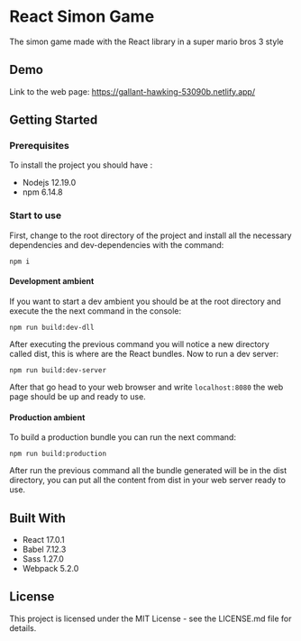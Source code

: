 # React Simon Game
The simon game made with the React library in a super mario bros 3 style

## Demo
Link to the web page: https://gallant-hawking-53090b.netlify.app/

## Getting Started

### Prerequisites
To install the project you should have :
* Nodejs 12.19.0 
* npm 6.14.8

### Start to use
First, change to the root directory of the project and install all the necessary dependencies and dev-dependencies with the command:
```
npm i
```

#### Development ambient
If you want to start a dev ambient you should be at the root directory and execute the the next command in the console:
```
npm run build:dev-dll
```
After executing the previous command you will notice a new directory called dist, this is where are the React bundles.
Now to run a dev server:
```
npm run build:dev-server
```
After that go head to your web browser and write `localhost:8080` the web page should be up and ready to use.


#### Production ambient
To build a production bundle you can run the next command:
```
npm run build:production
```

After run the previous command all the bundle generated will be in the dist directory, you can put all the content from dist in your web server ready to use.

## Built With
* React 17.0.1
* Babel 7.12.3
* Sass 1.27.0
* Webpack 5.2.0

## License
This project is licensed under the MIT License - see the LICENSE.md file for details.
